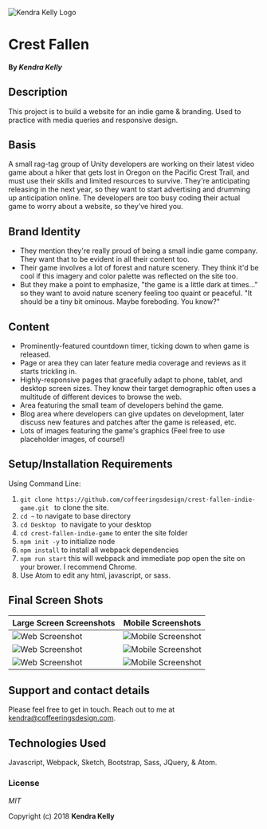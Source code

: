 ![Kendra Kelly Logo](/kkgithub.png)

# Crest Fallen

#### By _**Kendra Kelly**_

## Description
This project is to build a website for an indie game & branding. Used to practice with media queries and responsive design.

## Basis
A small rag-tag group of Unity developers are working on their latest video game about a hiker that gets lost in Oregon on the Pacific Crest Trail, and must use their skills and limited resources to survive. They're anticipating releasing in the next year, so they want to start advertising and drumming up anticipation online. The developers are too busy coding their actual game to worry about a website, so they've hired you.

## Brand Identity
* They mention they're really proud of being a small indie game company. They want that to be evident in all their content too.
* Their game involves a lot of forest and nature scenery. They think it'd be cool if this imagery and color palette was reflected on the site too.
* But they make a point to emphasize, "the game is a little dark at times..." so they want to avoid nature scenery feeling too quaint or peaceful. "It should be a tiny bit ominous. Maybe foreboding. You know?"

## Content
* Prominently-featured countdown timer, ticking down to when game is released.
* Page or area they can later feature media coverage and reviews as it starts trickling in.
* Highly-responsive pages that gracefully adapt to phone, tablet, and desktop screen sizes. They know their target demographic often uses a multitude of different devices to browse the web.
* Area featuring the small team of developers behind the game.
* Blog area where developers can give updates on development, later discuss new features and patches after the game is released, etc.
* Lots of images featuring the game's graphics (Feel free to use placeholder images, of course!)

## Setup/Installation Requirements
Using Command Line:
1. ``git clone https://github.com/coffeeringsdesign/crest-fallen-indie-game.git `` to clone the site.
2. ``cd ~`` to navigate to base directory
3. ``cd Desktop `` to navigate to your desktop
4. ``cd crest-fallen-indie-game`` to enter the site folder
5. ``npm init -y`` to initialize node
6. ``npm install`` to install all webpack dependencies
7. ``npm run start`` this will webpack and immediate pop open the site on your brower. I recommend Chrome.
8. Use Atom to edit any html, javascript, or sass.

## Final Screen Shots

Large Screen Screenshots | Mobile Screenshots
---------------------- | -----------------------
![Web Screenshot](a.png) | ![Mobile Screenshot](f.png)
![Web Screenshot](b.png) | ![Mobile Screenshot](e.png)
![Web Screenshot](c.png) | ![Mobile Screenshot](d.png)

## Support and contact details

Please feel free to get in touch. Reach out to me at kendra@coffeeringsdesign.com.

## Technologies Used

Javascript, Webpack, Sketch, Bootstrap, Sass, JQuery, & Atom.

### License

*MIT*

Copyright (c) 2018 **Kendra Kelly**
